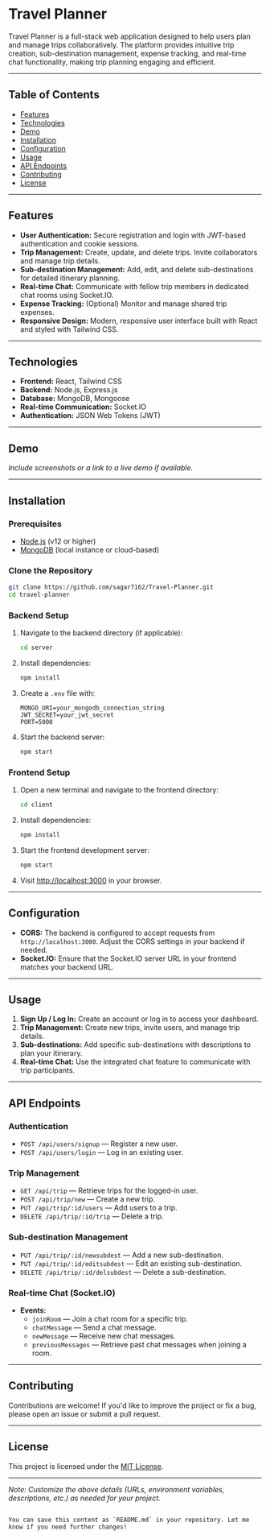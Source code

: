 
# Travel Planner

Travel Planner is a full-stack web application designed to help users plan and manage trips collaboratively. The platform provides intuitive trip creation, sub-destination management, expense tracking, and real-time chat functionality, making trip planning engaging and efficient.

---

## Table of Contents

- [Features](#features)
- [Technologies](#technologies)
- [Demo](#demo)
- [Installation](#installation)
- [Configuration](#configuration)
- [Usage](#usage)
- [API Endpoints](#api-endpoints)
- [Contributing](#contributing)
- [License](#license)

---

## Features

- **User Authentication:** Secure registration and login with JWT-based authentication and cookie sessions.
- **Trip Management:** Create, update, and delete trips. Invite collaborators and manage trip details.
- **Sub-destination Management:** Add, edit, and delete sub-destinations for detailed itinerary planning.
- **Real-time Chat:** Communicate with fellow trip members in dedicated chat rooms using Socket.IO.
- **Expense Tracking:** (Optional) Monitor and manage shared trip expenses.
- **Responsive Design:** Modern, responsive user interface built with React and styled with Tailwind CSS.

---

## Technologies

- **Frontend:** React, Tailwind CSS
- **Backend:** Node.js, Express.js
- **Database:** MongoDB, Mongoose
- **Real-time Communication:** Socket.IO
- **Authentication:** JSON Web Tokens (JWT)

---

## Demo

*Include screenshots or a link to a live demo if available.*

---

## Installation

### Prerequisites

- [Node.js](https://nodejs.org/) (v12 or higher)
- [MongoDB](https://www.mongodb.com/) (local instance or cloud-based)

### Clone the Repository

```bash
git clone https://github.com/sagar7162/Travel-Planner.git
cd travel-planner
```

### Backend Setup

1. Navigate to the backend directory (if applicable):
   ```bash
   cd server
   ```
2. Install dependencies:
   ```bash
   npm install
   ```
3. Create a `.env` file with:
   ```env
   MONGO_URI=your_mongodb_connection_string
   JWT_SECRET=your_jwt_secret
   PORT=5000
   ```
4. Start the backend server:
   ```bash
   npm start
   ```

### Frontend Setup

1. Open a new terminal and navigate to the frontend directory:
   ```bash
   cd client
   ```
2. Install dependencies:
   ```bash
   npm install
   ```
3. Start the frontend development server:
   ```bash
   npm start
   ```
4. Visit [http://localhost:3000](http://localhost:3000) in your browser.

---

## Configuration

- **CORS:** The backend is configured to accept requests from `http://localhost:3000`. Adjust the CORS settings in your backend if needed.
- **Socket.IO:** Ensure that the Socket.IO server URL in your frontend matches your backend URL.

---

## Usage

1. **Sign Up / Log In:** Create an account or log in to access your dashboard.
2. **Trip Management:** Create new trips, invite users, and manage trip details.
3. **Sub-destinations:** Add specific sub-destinations with descriptions to plan your itinerary.
4. **Real-time Chat:** Use the integrated chat feature to communicate with trip participants.

---

## API Endpoints

### Authentication

- `POST /api/users/signup` — Register a new user.
- `POST /api/users/login` — Log in an existing user.

### Trip Management

- `GET /api/trip` — Retrieve trips for the logged-in user.
- `POST /api/trip/new` — Create a new trip.
- `PUT /api/trip/:id/users` — Add users to a trip.
- `DELETE /api/trip/:id/trip` — Delete a trip.

### Sub-destination Management

- `PUT /api/trip/:id/newsubdest` — Add a new sub-destination.
- `PUT /api/trip/:id/editsubdest` — Edit an existing sub-destination.
- `DELETE /api/trip/:id/delsubdest` — Delete a sub-destination.

### Real-time Chat (Socket.IO)

- **Events:**
  - `joinRoom` — Join a chat room for a specific trip.
  - `chatMessage` — Send a chat message.
  - `newMessage` — Receive new chat messages.
  - `previousMessages` — Retrieve past chat messages when joining a room.

---

## Contributing

Contributions are welcome! If you'd like to improve the project or fix a bug, please open an issue or submit a pull request.

---

## License

This project is licensed under the [MIT License](LICENSE).

---

*Note: Customize the above details (URLs, environment variables, descriptions, etc.) as needed for your project.*
```

You can save this content as `README.md` in your repository. Let me know if you need further changes!
